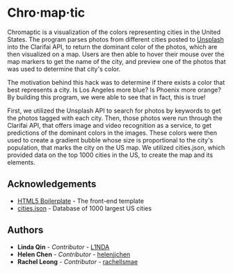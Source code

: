 # Chro·map·tic

Chromaptic is a visualization of the colors representing cities in the United States. The program parses photos from different cities posted to [Unsplash](https://unsplash.com/) into the Clarifai API, to return the dominant color of the photos, which are then visualized on a map. Users are then able to hover their mouse over the map markers to get the name of the city, and preview one of the photos that was used to determine that city's color.

The motivation behind this hack was to determine if there exists a color that best represents a city. Is Los Angeles more blue? Is Phoenix more orange? By building this program, we were able to see that in fact, this is true! 

First, we utilized the Unsplash API to search for photos by keywords to get the photos tagged with each city. Then, those photos were run through the Clarifai API, that offers image and video recognition as a service, to get predictions of the dominant colors in the images. These colors were then used to create a gradient bubble whose size is proportional to the city's population, that marks the city on the US map. We utilized cities.json, which provided data on the top 1000 cities in the US, to create the map and its elements.

## Acknowledgements

* [HTML5 Boilerplate](https://html5boilerplate.com/) - The front-end template
* [cities.json](https://gist.github.com/Miserlou/c5cd8364bf9b2420bb29) - Database of 1000 largest US cities

## Authors

* **Linda Qin** - *Contributor* - [L1NDA](https://github.com/L1NDA)
* **Helen Chen** - *Contributor* - [helenjjchen](https://github.com/helenjjchen)
* **Rachel Leong** - *Contributor* - [rachellsmae](https://github.com/rachellsmae)
